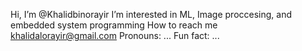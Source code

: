  Hi, I’m @Khalidbinorayir
I’m interested in ML, Image proccesing, and embedded system programming
 How to reach me khalidalorayir@gmail.com
 Pronouns: ...
 Fun fact: ...

<!---
Khalidbinorayir/Khalidbinorayir is a ✨ special ✨ repository because its `README.md` (this file) appears on your GitHub profile.
You can click the Preview link to take a look at your changes.
--->
